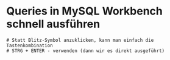 # Queries in MySQL Workbench schnell ausführen

```
# Statt Blitz-Symbol anzuklicken, kann man einfach die Tastenkombination 
# STRG + ENTER - verwenden (dann wir es direkt ausgeführt) 
```
